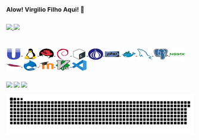 ### Alow! Virgilio Filho Aqui! 👋

##
<!--
- 🔭 I’m currently working on ...
- 🌱 I’m currently learning ...
- 👯 I’m looking to collaborate on ...
- 🤔 I’m looking for help with ...
- 💬 Ask me about ...
- 📫 How to reach me: ...
- 😄 Pronouns: ...
- ⚡ Fun fact: ...
-->

<div>
  <a href="https://github.com/virgiliofilhos">
  <img height="180em" src="https://github-readme-stats.vercel.app/api?username=virgiliofilhos&show_icons=true&theme=dracula&include_all_commits=true&count_private=true"/>
  <img height="180em" src="https://github-readme-stats.vercel.app/api/top-langs/?username=virgiliofilhos&layout=compact&langs_count=7&theme=dracula"/>
</div>

  ##
  
  <div style="display: inline_block"><br>
  <img align="center" alt="VF-Unix" height="30" width="40" src="https://raw.githubusercontent.com/devicons/devicon/master/icons/unix/unix-original.svg">
  <img align="center" alt="VF-Linux" height="30" width="40" src="https://raw.githubusercontent.com/devicons/devicon/master/icons/linux/linux-original.svg">
  <img align="center" alt="VF-Redhat" height="30" width="40" src="https://raw.githubusercontent.com/devicons/devicon/master/icons/redhat/redhat-original.svg">
  <img align="center" alt="VF-Debian" height="30" width="40" src="https://raw.githubusercontent.com/devicons/devicon/master/icons/debian/debian-original.svg">
  
  <img align="center" alt="VF-Bash" height="30" width="40" src="https://raw.githubusercontent.com/devicons/devicon/master/icons/bash/bash-original.svg">
  <img align="center" alt="VF-Perl" height="30" width="40" src="https://raw.githubusercontent.com/devicons/devicon/master/icons/perl/perl-original.svg">
  <img align="center" alt="VF-PHP" height="30" width="40" src="https://raw.githubusercontent.com/devicons/devicon/master/icons/php/php-original.svg">

  <img align="center" alt="VF-Docker" height="30" width="40" src="https://raw.githubusercontent.com/devicons/devicon/master/icons/docker/docker-original.svg">
  <img align="center" alt="VF-Mysql-MariaDB" height="30" width="40" src="https://raw.githubusercontent.com/devicons/devicon/master/icons/mysql/mysql-original.svg">
  <img align="center" alt="VF-Postgres" height="30" width="40" src="https://raw.githubusercontent.com/devicons/devicon/master/icons/postgresql/postgresql-original.svg">
    
  <img align="center" alt="VF-Nginx" height="30" width="40" src="https://raw.githubusercontent.com/devicons/devicon/master/icons/nginx/nginx-original.svg">
  <img align="center" alt="VF-Apache" height="30" width="40" src="https://github.com/devicons/devicon/blob/master/icons/apache/apache-original.svg">
  <img align="center" alt="VF-Drupal" height="30" width="40" src="https://raw.githubusercontent.com/devicons/devicon/master/icons/drupal/drupal-original.svg">
  <img align="center" alt="VF-Moodle" height="30" width="40" src="https://raw.githubusercontent.com/devicons/devicon/master/icons/moodle/moodle-original.svg">
  <img align="center" alt="VF-Vim" height="30" width="40" src="https://raw.githubusercontent.com/devicons/devicon/master/icons/vim/vim-original.svg">
  <img align="center" alt="VF-VSCode" height="30" width="40" src="https://raw.githubusercontent.com/devicons/devicon/master/icons/vscode/vscode-original.svg">
</div>

##
 
<div> 
  <a href="https://www.youtube.com/channel/UCG6GZ8GxcNpwcQQ73e0BZBw" target="_blank"><img src="https://img.shields.io/badge/YouTube-FF0000?style=for-the-badge&logo=youtube&logoColor=white" target="_blank"></a>
  <a href = "mailto:virgiliofilhos@gmail.com"><img src="https://img.shields.io/badge/-Gmail-%23333?style=for-the-badge&logo=gmail&logoColor=white" target="_blank"></a>
  <a href="https://www.linkedin.com/in/virgilio-filho/" target="_blank"><img src="https://img.shields.io/badge/-LinkedIn-%230077B5?style=for-the-badge&logo=linkedin&logoColor=white" target="_blank"></a> 
 
  ![Snake animation](https://github.com/virgiliofilhos/virgiliofilhos/blob/output/github-contribution-grid-snake.svg)
 
</div>

